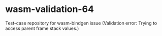 # wasm-validation-64
Test-case repository for wasm-bindgen issue (Validation error: Trying to access parent frame stack values.)

